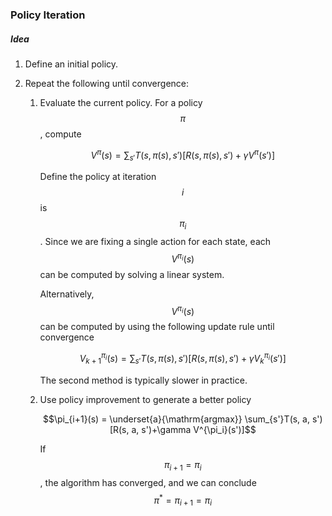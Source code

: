 ### Policy Iteration

##### Idea

1. Define an initial policy.

2. Repeat the following until convergence:

   1. Evaluate the current policy. For a policy $$\pi$$, compute 
   
      $$V^{\pi}(s)= \sum_{s'}T(s,\pi(s),s')[R(s,\pi(s),s')+\gamma V^{\pi}(s')]$$ 

      Define the policy at iteration $$i$$ is $$\pi_{i}$$. Since we are fixing a single action for each state, each $$V^{\pi_i}(s)$$ can be computed by solving a linear system. 

      Alternatively, $$V^{\pi_i}(s)$$ can be computed by using the following update rule until convergence

      $$V^{\pi_i}_{k+1}(s) = \sum_{s'}T(s,\pi(s), s')[R(s,\pi(s),s') + \gamma V_{k}^{\pi_i}(s')]$$

      The second method is typically slower in practice.

   2. Use policy improvement to generate a better policy

      $$\pi_{i+1}(s) = \underset{a}{\mathrm{argmax}} \sum_{s'}T(s, a, s')[R(s, a, s')+\gamma V^{\pi_i}(s')]$$

      If $$\pi_{i+1} = \pi_i$$, the algorithm has converged, and we can conclude $$\pi^* = \pi_{i+1} = \pi_{i}$$

